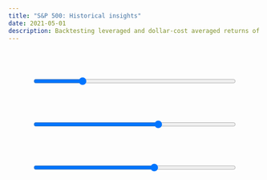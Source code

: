 ```yaml
---
title: "S&P 500: Historical insights"
date: 2021-05-01
description: Backtesting leveraged and dollar-cost averaged returns of the S&P 500
---
```


<script type="text/javascript" src="/assets/apexcharts.min.js"></script>
<script type="text/javascript" src="/assets/sp.js"></script>
<div id="lev" style="margin-bottom: 5em"></div>
<input style="display: block; margin: 2em auto; width: 80%;" type="range" value="300" min="30" max="1200" step="1" oninput="perfchart.updateSeries(performance(this.value))">
<div id="cagr" style="margin-bottom: 5em"></div>
<input style="display: block; margin: 2em auto; width: 80%;" type="range" value="50" min="1" max="80" step="1" oninput="cagrchart.updateOptions({series: cagr(this.value), title: {text: 'CAGR after ' + this.value + ' years invested'}})">
<div id="dca" style="margin-bottom: 5em"></div>
<input style="display: block; margin: 2em auto; width: 80%;" type="range" value="50" min="5" max="80" step="1" oninput="dcachart.updateOptions({series: dca(this.value), title: {text: 'Dollar Cost Averaging after ' + this.value + ' years continuous investment'}})">

<script type="text/javascript">
const divgrowth = sp.map(item => (1 + item.Dividend / item["SP500"]) ** (1 / 12)).reduce((a, b) => a.concat(a[a.length - 1] * b), [1]);
const changes = sp.map((item, i) => item["SP500"] * divgrowth[i]).map((index, i, arr) => index / (arr[i - 1] || index) - 1);
const levgrowth = [1, 2, 3, 4].map(lev => changes.map((change, i) => 1 + lev * change - (lev - 1) * sp[i]["Long Interest Rate"] / 1200).reduce((a, b) => a.concat((a[a.length - 1] || 1) * b), []));

const performance = months => {
  const results = (months, lev) => levgrowth[lev - 1].slice(-months).map((index, i, arr) => ({x: sp[sp.length - months + i].Date, y: index / arr[0]}));
  return [1, 2, 3, 4].map(lev => ({name: lev + 'x monthly leveraged', data: results(months, lev)}));
}

const cagr = years => {
  const results = (years, lev) => sp.map((item, i) => i).slice(-12 * (50)).map(i => ({x: sp[i].Date, y: (levgrowth[lev - 1][i] / levgrowth[lev - 1][i - years * 12]) ** (1 / years)}));
  return [1, 2, 3, 4].map(lev => ({name: lev + 'x monthly leveraged', data: results(years, lev)}));
}

const dca = years => {
  const results = (years, lev, months) => sp.map((item, i) => i).slice(-12 * (50)).map(i => {
    const sell = levgrowth[lev - 1].slice(i - months, i).reduce((a, b) => a + b) / months;
    const buy = levgrowth[lev - 1].slice(i - years * 12, i).reduce((a, b) => a + b) / (years * 12);
    return {x: sp[i].Date, y: sell / buy};
  });
  return [1, 12, 24, 48].map(months => ({name: months + ' months average', data: results(years, 1, months)}));
}

const draw = (series, title, id) => {
  chart = new ApexCharts(document.querySelector(id), {
    series: series,
    chart: {
      height: 600,
      id: 'main',
      type: 'line',
      zoom: { enabled: false },
      animations: { enabled: false }
    },
    title: { text: title },
    stroke: { width: 3 },
    xaxis: { tickAmount: 15 },
    yaxis: { decimalsInFloat: 3 }
  });
  return chart;
}


perfchart = draw(performance(25*12), 'S&P 500 historical performance', '#lev');
cagrchart = draw(cagr(50), 'CAGR after 50 years invested', '#cagr');
dcachart = draw(dca(50), 'Dollar Cost Averaging after 50 years continuous investment', '#dca');

perfchart.render();
cagrchart.render();
dcachart.render();
</script>